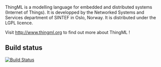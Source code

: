 ThingML is a modelling language for embedded and distributed systems (Internet of Things).
It is developped by the Networked Systems and Services department of SINTEF in Oslo, Norway.
It is distributed under the LGPL licence.

Visit http://www.thingml.org to find out more about ThingML !

## Build status

[![Build Status](https://drone.io/github.com/SINTEF-9012/ThingML/status.png)](https://drone.io/github.com/SINTEF-9012/ThingML/latest)
